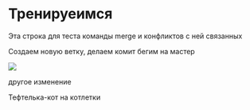 # Тренируеимся

Эта строка для теста команды merge  и конфликтов с ней связанных

Создаем новую ветку, делаем комит бегим на мастер 

![](https://pp.userapi.com/c5584/u23616744/155296235/x_200c95bc.jpg)

другое изменение


Тефтелька-кот на котлетки